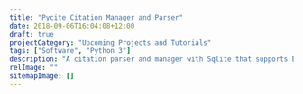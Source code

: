 ```yaml
---
title: "Pycite Citation Manager and Parser"
date: 2018-09-06T16:04:08+12:00
draft: true
projectCategory: "Upcoming Projects and Tutorials"
tags: ["Software", "Python 3"]
description: "A citation parser and manager with Sqlite that supports EndNote, RIS and BibTex."
relImage: ""
sitemapImage: []
---
```


